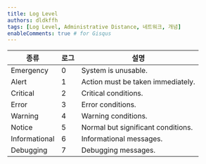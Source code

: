 ```yaml
---
title: Log Level
authors: dldkffh
tags: [Log Level, Administrative Distance, 네트워크, 개념]
enableComments: true # for Gisqus
---
```


| 종류          | 로그 | 설명                               |
| ------------- | ---- | ---------------------------------- |
| Emergency     | 0    | System is unusable.                |
| Alert         | 1    | Action must be taken immediately.  |
| Critical      | 2    | Critical conditions.               |
| Error         | 3    | Error conditions.                  |
| Warning       | 4    | Warning conditions.                |
| Notice        | 5    | Normal but significant conditions. |
| Informational | 6    | Informational messages.            |
| Debugging     | 7    | Debugging messages.                |

<!--truncate-->
